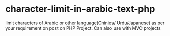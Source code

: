 # character-limit-in-arabic-text-php
limit characters of Arabic or other language(Chinies/ Urdu/Japanese) as per your requirement on post on PHP Project.
Can also use with MVC projects
